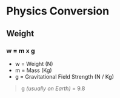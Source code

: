 # Physics Conversion 

## Weight
### w = m x g

- w = Weight (N)
- m = Mass (Kg)
- g = Gravitational Field Strength (N / Kg)
> g *(usually on Earth)* = 9.8